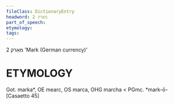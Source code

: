```yaml
---
fileClass: DictionaryEntry
headword: מאַרק 2
part_of_speech: 
etymology: 
tags: 
---
```

מאַרק 2
'Mark (German currency)'

ETYMOLOGY
===========
Got. marka*, OE mearc, OS marca, OHG marcha < PGmc. *mark-ō-
[Casaetto 45]